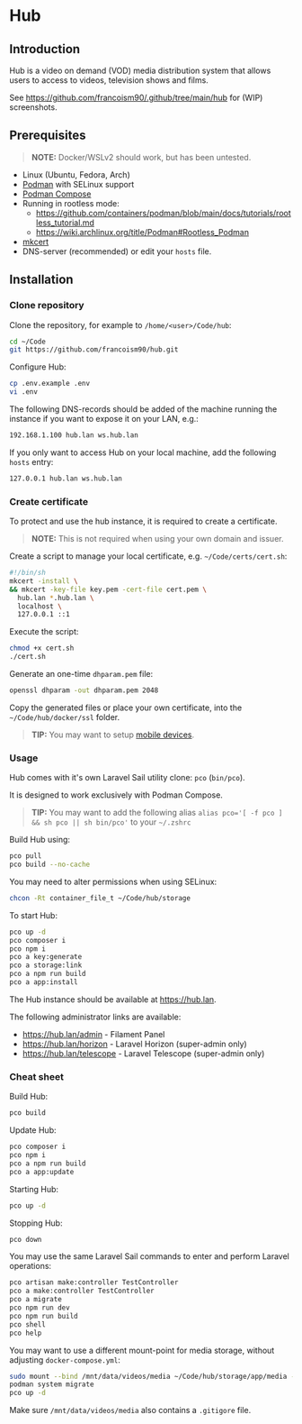 # Hub

## Introduction

Hub is a video on demand (VOD) media distribution system that allows users to access to videos, television shows and films.

See <https://github.com/francoism90/.github/tree/main/hub> for (WIP) screenshots.

## Prerequisites

> **NOTE:** Docker/WSLv2 should work, but has been untested.

- Linux (Ubuntu, Fedora, Arch)
- [Podman](https://podman.io/) with SELinux support
- [Podman Compose](https://github.com/containers/podman-compose)
- Running in rootless mode:
  - <https://github.com/containers/podman/blob/main/docs/tutorials/rootless_tutorial.md>
  - <https://wiki.archlinux.org/title/Podman#Rootless_Podman>
- [mkcert](https://github.com/FiloSottile/mkcert)
- DNS-server (recommended) or edit your `hosts` file.

## Installation

### Clone repository

Clone the repository, for example to `/home/<user>/Code/hub`:

```bash
cd ~/Code
git https://github.com/francoism90/hub.git
```

Configure Hub:

```bash
cp .env.example .env
vi .env
```

The following DNS-records should be added of the machine running the instance if you want to expose it on your LAN, e.g.:

```md
192.168.1.100 hub.lan ws.hub.lan
```

If you only want to access Hub on your local machine, add the following `hosts` entry:

```md
127.0.0.1 hub.lan ws.hub.lan
```

### Create certificate

To protect and use the hub instance, it is required to create a certificate.

> **NOTE:** This is not required when using your own domain and issuer.

Create a script to manage your local certificate, e.g. `~/Code/certs/cert.sh`:

```bash
#!/bin/sh
mkcert -install \
&& mkcert -key-file key.pem -cert-file cert.pem \
  hub.lan *.hub.lan \
  localhost \
  127.0.0.1 ::1
```

Execute the script:

```bash
chmod +x cert.sh
./cert.sh
```

Generate an one-time `dhparam.pem` file:

```bash
openssl dhparam -out dhparam.pem 2048
```

Copy the generated files or place your own certificate, into the `~/Code/hub/docker/ssl` folder.

> **TIP:** You may want to setup [mobile devices](https://github.com/FiloSottile/mkcert#mobile-devices).

### Usage

Hub comes with it's own Laravel Sail utility clone: `pco` (`bin/pco`).

It is designed to work exclusively with Podman Compose.

> **TIP:** You may want to add the following alias `alias pco='[ -f pco ] && sh pco || sh bin/pco'` to your `~/.zshrc`

Build Hub using:

```bash
pco pull
pco build --no-cache
```

You may need to alter permissions when using SELinux:

```bash
chcon -Rt container_file_t ~/Code/hub/storage
```

To start Hub:

```bash
pco up -d
pco composer i
pco npm i
pco a key:generate
pco a storage:link
pco a npm run build
pco a app:install
```

The Hub instance should be available at <https://hub.lan>.

The following administrator links are available:

- <https://hub.lan/admin> - Filament Panel
- <https://hub.lan/horizon> - Laravel Horizon (super-admin only)
- <https://hub.lan/telescope> - Laravel Telescope (super-admin only)

### Cheat sheet

Build Hub:

```bash
pco build
```

Update Hub:

```bash
pco composer i
pco npm i
pco a npm run build
pco a app:update
```

Starting Hub:

```bash
pco up -d
```

Stopping Hub:

```bash
pco down
```

You may use the same Laravel Sail commands to enter and perform Laravel operations:

```bash
pco artisan make:controller TestController
pco a make:controller TestController
pco a migrate
pco npm run dev
pco npm run build
pco shell
pco help
```

You may want to use a different mount-point for media storage, without adjusting `docker-compose.yml`:

```bash
sudo mount --bind /mnt/data/videos/media ~/Code/hub/storage/app/media -o x-gvfs-hide
podman system migrate
pco up -d
```

Make sure `/mnt/data/videos/media` also contains a `.gitigore` file.
